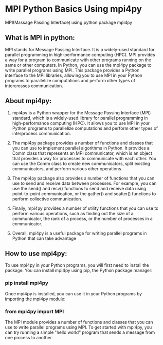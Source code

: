 # MPI Python Basics Using mpi4py
MPI(Massage Passing Interface) using python package mpi4py

## What is MPI in python:
MPI stands for Message Passing Interface. It is a widely-used standard for parallel programming in high-performance computing (HPC). MPI provides a way for a program to communicate with other programs running on the same or other computers. In Python, you can use the mpi4py package to write parallel programs using MPI. This package provides a Python interface to the MPI libraries, allowing you to use MPI in your Python programs to parallelize computations and perform other types of intercrosses communication.

## About mpi4py:

1. mpi4py is a Python wrapper for the Message Passing Interface (MPI) standard, which is a widely-used library for parallel programming in high-performance
computing (HPC). It allows you to use MPI in your Python programs to parallelize computations and perform other types of interprocess communication.

2. The mpi4py package provides a number of functions and classes that you can use to implement parallel algorithms in Python. It provides a Comm class that represents an MPI communicator, which is an object that provides a way for processes to communicate with each other. You can use the Comm class to create new communicators, split existing communicators, and perform various other operations.

3. The mpi4py package also provides a number of functions that you can use to send and receive data between processes. For example, you can use the send() and
recv() functions to send and receive data using point-to-point communication, or the gather() and scatter() functions to perform collective communication.

3. Finally, mpi4py provides a number of utility functions that you can use to perform various operations, such as finding out the size of a communicator, the rank of a
process, or the number of processes in a communicator.

4. Overall, mpi4py is a useful package for writing parallel programs in Python that can take advantage

## How to use mpi4py:
To use mpi4py in your Python programs, you will first need to install the package. You can install mpi4py using pip, the Python package manager:

### pip install mpi4py

Once mpi4py is installed, you can use it in your Python programs by importing the mpi4py module:
### from mpi4py import MPI
The MPI module provides a number of functions and classes that you can use to write parallel programs using MPI.
To get started with mpi4py, you can try running a simple "hello world" program that sends a message from one process to another. 
